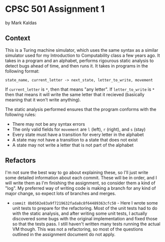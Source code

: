# CPSC 501 Assignment 1 
by Mark Kaldas

## Context
This is a Turing machine simulator, which uses the same syntax as a similar simulator used for my Introduction to Computability class a few years ago. It takes in a program and an alphabet, performs rigourous static analysis to detect bugs ahead of time, and then runs it. It takes in programs in the following format:
```
state_name, current_letter -> next_state, letter_to_write, movement
```
If `current_letter` is `*`, then that means "any letter". If `letter_to_write` is `*` then that means it will write the same letter that it recieved (basically meaning that it won't write anything).

The static analysis performed ensures that the program conforms with the following rules:
- There may not be any syntax errors
- The only valid fields for `movement` are `l` (left), `r` (right), and `s` (stay)
- Every state must have a transition for every letter in the alphabet
- A state may not have a transition to a state that does not exist
- A state may not write a letter that is not part of the alphabet

## Refactors
I'm not sure the best way to go about explaining these, so I'll just write some detailed information about each commit. These will be in order, and I will write them as I'm finishing the assignment, so consider them a kind of "log". My preferred way of writing code is making a branch for any kind of major change, so expect lots of branches and merges.

- `commit 8b0502e83a9f7219632fada8c8f64489363cfc50` - Here I wrote some unit tests to prepare for the refactoring. Most of the unit tests had to do with the static analysis, and after writing some unit tests, I actually discovered some bugs with the original implementation and fixed those so that the tests pass. I still haven't written many tests running the actual VM though. This was not a refactoring, so most of the questions outlined in the assignment document do not apply.
